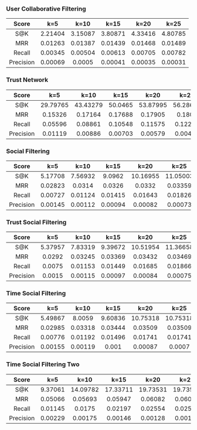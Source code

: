 ### User Collaborative Filtering

|Score|k=5|k=10|k=15|k=20|k=25|
|:-:|:-:|:-:|:-:|:-:|:-:|
|S@K|2.21404|3.15087|3.80871|4.33416|4.80785|
|MRR|0.01263|0.01387|0.01439|0.01468|0.01489|
|Recall|0.00345|0.00504|0.00613|0.00705|0.00782|
|Precision|0.00069|0.0005|0.00041|0.00035|0.00031|

### Trust Network

|Score|k=5|k=10|k=15|k=20|k=25|
|:-:|:-:|:-:|:-:|:-:|:-:|
|S@K|29.79765|43.43279|50.0465|53.87995|56.28685|
|MRR|0.15326|0.17164|0.17688|0.17905|0.1801|
|Recall|0.05596|0.08861|0.10548|0.11575|0.12286|
|Precision|0.01119|0.00886|0.00703|0.00579|0.00491|

### Social Filtering

|Score|k=5|k=10|k=15|k=20|k=25|
|:-:|:-:|:-:|:-:|:-:|:-:|
|S@K|5.17708|7.56932|9.0962|10.16955|11.05003|
|MRR|0.02823|0.0314|0.0326|0.0332|0.03359|
|Recall|0.00727|0.01124|0.01415|0.01643|0.01826|
|Precision|0.00145|0.00112|0.00094|0.00082|0.00073|

### Trust Social Filtering

|Score|k=5|k=10|k=15|k=20|k=25|
|:-:|:-:|:-:|:-:|:-:|:-:|
|S@K|5.37957|7.83319|9.39672|10.51954|11.36658|
|MRR|0.0292|0.03245|0.03369|0.03432|0.03469|
|Recall|0.0075|0.01153|0.01449|0.01685|0.01866|
|Precision|0.0015|0.00115|0.00097|0.00084|0.00075|

### Time Social Filtering

|Score|k=5|k=10|k=15|k=20|k=25|
|:-:|:-:|:-:|:-:|:-:|:-:|
|S@K|5.49867|8.0059|9.60836|10.75318|10.75318|
|MRR|0.02985|0.03318|0.03444|0.03509|0.03509|
|Recall|0.00776|0.01192|0.01496|0.01741|0.01741|
|Precision|0.00155|0.00119|0.001|0.00087|0.0007|

### Time Social Filtering Two

|Score|k=5|k=10|k=15|k=20|k=25|
|:-:|:-:|:-:|:-:|:-:|:-:|
|S@K|9.37061|14.09782|17.33711|19.73531|19.73531|
|MRR|0.05066|0.05693|0.05947|0.06082|0.06082|
|Recall|0.01145|0.0175|0.02197|0.02554|0.02554|
|Precision|0.00229|0.00175|0.00146|0.00128|0.00102|

